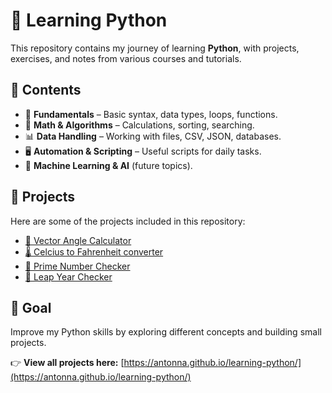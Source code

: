 # 🐍 Learning Python

This repository contains my journey of learning **Python**, with projects, exercises, and notes from various courses and tutorials.

## 📂 Contents
- 📝 **Fundamentals** – Basic syntax, data types, loops, functions.  
- 🔢 **Math & Algorithms** – Calculations, sorting, searching.  
- 📊 **Data Handling** – Working with files, CSV, JSON, databases.  
- 🖥 **Automation & Scripting** – Useful scripts for daily tasks.  
- 🤖 **Machine Learning & AI** (future topics).  

## 🚀 Projects
Here are some of the projects included in this repository:  
- [📐 Vector Angle Calculator](./vector-angle-calculator/)
- [🌡️ Celcius to Fahrenheit converter](./celsius_to_fahrenheit/)
- [🔢 Prime Number Checker](./prime_number_checker/)
- [📆 Leap Year Checker](./leap_year/)

## 🎯 Goal
Improve my Python skills by exploring different concepts and building small projects.

👉 **View all projects here:** [https://antonna.github.io/learning-python/](https://antonna.github.io/learning-python/)

